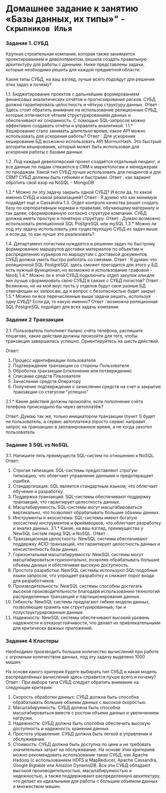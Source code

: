 # Домашнее задание к занятию «Базы данных, их типы»" - `Скрыпников Илья`


### Задание 1. СУБД
Крупная строительная компания, которая также занимается проектированием и девелопментом, решила создать правильную архитектуру для работы с данными. Ниже представлены задачи, которые необходимо решить для каждой предметной области.

Какие типы СУБД, на ваш взгляд, лучше всего подойдут для решения этих задач и почему?

1.1. Бюджетирование проектов с дальнейшим формированием финансовых аналитических отчётов и прогнозирования рисков. СУБД должна гарантировать целостность и чёткую структуру данных.
Ответ : Здесь стоит обратить внимание на использование реляционных СУБД, которые отличаются чётким структурированием данных и обеспечивают их сохранность. С помощью SQL-запросов можно эффективно создавать отчёты и управлять аналитикой.
1.1.* Хеширование стало занимать длительно время, какое API можно использовать для ускорения работы?
Ответ : Для ускорения хеширования БД возжожно использовать API MurmurHash. Это быстрый алгоритм хеширования, который может быть использован для ускорения работы с базами данных.

1.2. Под каждый девелоперский проект создаётся отдельный лендинг, и все данные по лидам стекаются в CRM к маркетологам и менеджерам по продажам. Какой тип СУБД лучше использовать для лендингов и для CRM? СУБД должны быть гибкими и быстрыми.
Ответ : как вариант обротить свой взор на NoSQL - MongoDB 

1.2.* Можно ли эту задачу закрыть одной СУБД? И если да, то какой именно СУБД и какой реализацией?
Ответ : Я думаю что как минимум подайдет еще и Cassandra 
1.3. Отдел контроля качества решил создать базу по корпоративным нормам и правилам, обучающему материалу и так далее, сформированную согласно структуре компании. СУБД должна иметь простую и понятную структуру.
Ответ : Думаю возможно использовать реляционной SQL PostgreSQL или mySQL
1.3.* Можно ли под эту задачу использовать уже существующую СУБД из задач выше и если да, то как лучше это реализовать?

1.4. Департамент логистики нуждается в решении задач по быстрому формированию маршрутов доставки материалов по объектам и распределению курьеров по маршрутам с доставкой документов. СУБД должна уметь быстро работать со связями.
Ответ : Я думаю что реляционной SQL PostgreSQL здесь сможет прегодится для этого у БД есть нужный функционал, но возможно и использование графовой - Neo4j 
1.4.* Можно ли к этой СУБД подключить отдел закупок или для них лучше сформировать свою СУБД в связке с СУБД логистов?
Ответ : Возможно, но на мой вкус пусть у отделов будут свои разные БД отвечающии их запросам, да и вопрос с безопасностью будет закрыт
1.5.* Можно ли все перечисленные выше задачи решить, используя одну СУБД? Если да, то какую именно?
Ответ : возможна реляционная SQL PostgreSQL подойдет для всех задачь компании 
### Задание 2 Транзакции
2.1. Пользователь пополняет баланс счёта телефона, распишите пошагово, какие действия должны произойти для того, чтобы транзакция завершилась успешно. Ориентируйтесь на шесть действий.

Ответ:
1. Процесс идентификации пользователя
2. Подтверждение транзакции со стороны Пользователя
3. Оброботка транзакции (отклонение или потверждение) 
4. Списание средств Пльзователя    
5. Зачисление средств Оператору
6. Получение подтверждения о зачислении средств на счет и закрытие транзакции со статусом "успешно"

2.1.* Какие действия должны произойти, если пополнение счёта телефона происходило бы через автоплатёж?

Ответ: Думаю так же, только инициатором транзакции (пункт 1) будет не пользователь, а сервис автоплатежа (просто сервис направит запрос на транзакцию в запланированное время, а не когда захотел пользователь

### Задание 3 SQL vs NoSQL
3.1. Напишите пять преимуществ SQL-систем по отношению к NoSQL.
Ответ:
1. Строгая типизация: SQL-системы предоставляют строгую типизацию, что облегчает управление данными и предотвращает ошибки.
2. Стандартизация: SQL является стандартным языком, что облегчает обучение и разработку.
3. Поддержка транзакций: SQL-системы обеспечивают поддержку транзакций, что гарантирует целостность данных.
4. Масштабируемость: SQL-системы могут масштабироваться вертикально, что позволяет обрабатывать большие объемы данных.
5. Инструменты и экосистема: SQL-системы имеют богатую экосистему инструментов и фреймворков, что облегчает разработку и анализ данных.
3.1.* Какие, на ваш взгляд, преимущества у NewSQL систем перед SQL и NoSQL.
Ответ :
1. Транзакционная целостность: NewSQL системы обеспечивают поддержку ACID-транзакций, что гарантирует целостность данных и консистентность базы данных.
2. Горизонтальная масштабируемость: NewSQL системы могут масштабироваться горизонтально, позволяя обрабатывать большие объемы данных и обеспечивая высокую доступность.
3. Простота разработки: NewSQL системы используют SQL-подобные языки запросов, что упрощает разработку и снижает порог входа для разработчиков.
4. Производительность: NewSQL системы способны достигать высокой производительности благодаря использованию технологий распределенных транзакций и партиционирования данных.
5. Гибкость: NewSQL системы предлагают гибкие модели данных, позволяющие хранить как структурированные, так и полуструктурированные данные.
6. Надежность: NewSQL системы обеспечивают высокий уровень надежности и отказоустойчивости, что делает их привлекательными для критически важных приложений.
   
### Задание 4 Кластеры
Необходимо производить большое количество вычислений при работе с огромным количеством данных, под эту задачу выделено 1000 машин.

На основе какого критерия будете выбирать тип СУБД и какая модель распределённых вычислений здесь справится лучше всего и почему?
Ответ :
При выборе типа СУБД следует обратить внимание на следующие критерии:
1. Скорость обработки данных: СУБД должна быть способна обрабатывать большие объемы данных с высокой скоростью.
2. Масштабируемость: СУБД должна быть способна масштабироваться вместе с ростом объема данных и увеличением нагрузки.
3. Надежность: СУБД должна быть способна обеспечить высокую доступность и надежность хранения данных.
4. Простота управления: СУБД должна быть легкой в управлении и обслуживании.
5. Стоимость: СУБД должна быть доступна по цене и не требовать значительных затрат на обслуживание.
На основе этих критериев можно рекомендовать использование таких СУБД, как Apache Hadoop (с использованием HDFS и MapReduce), Apache Cassandra, Google Bigtable или Amazon DynamoDB. Все эти СУБД обладают высокой производительностью, масштабируемостью и надежностью, а также поддерживают распределенную архитектуру, что делает их идеальными для работы с большим объемом данных и множеством машин.



